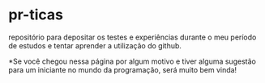 # pr-ticas
repositório para depositar os testes e experiências durante o meu período de estudos e tentar aprender a utilização do github.

*Se você chegou nessa página por algum motivo e tiver alguma sugestão para um iniciante no mundo da programação, será muito bem vinda!
